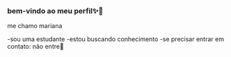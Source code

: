 ### bem-vindo ao meu perfil✨🌸

me chamo mariana 

-sou uma estudante 
-estou buscando conhecimento
-se precisar entrar em contato:
  não entre🌼
